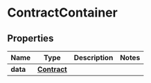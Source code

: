 

# ContractContainer


## Properties

| Name | Type | Description | Notes |
|------------ | ------------- | ------------- | -------------|
|**data** | [**Contract**](Contract.md) |  |  |



